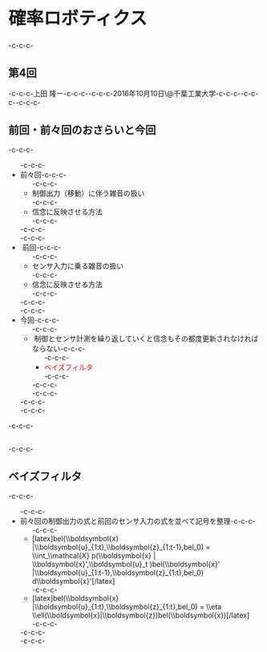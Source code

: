 <h1 style="font-size: 250%;">確率ロボティクス</h1>-c-c-c-<h2>第4回</h2>-c-c-c-上田 隆一-c-c-c--c-c-c-2016年10月10日\@千葉工業大学-c-c-c--c-c-c-<!--nextpage-->-c-c-c-<h2>前回・前々回のおさらいと今回</h2>-c-c-c-<ul>-c-c-c- 	<li>前々回-c-c-c-<ul>-c-c-c- 	<li>制御出力（移動）に伴う雑音の扱い</li>-c-c-c- 	<li>信念に反映させる方法</li>-c-c-c-</ul>-c-c-c-</li>-c-c-c- 	<li> 前回-c-c-c-<ul>-c-c-c- 	<li>センサ入力に乗る雑音の扱い</li>-c-c-c- 	<li>信念に反映させる方法</li>-c-c-c-</ul>-c-c-c-</li>-c-c-c- 	<li>今回-c-c-c-<ul>-c-c-c- 	<li> 制御とセンサ計測を繰り返していくと信念もその都度更新されなければならない-c-c-c-<ul>-c-c-c- 	<li><span style="color: #ff0000;">ベイズフィルタ</span></li>-c-c-c-</ul>-c-c-c-</li>-c-c-c-</ul>-c-c-c-</li>-c-c-c-</ul>-c-c-c-<h2><!--nextpage--></h2>-c-c-c-<h2>ベイズフィルタ</h2>-c-c-c-<ul>-c-c-c- 	<li>前々回の制御出力の式と前回のセンサ入力の式を並べて記号を整理-c-c-c-<ul>-c-c-c- 	<li>[latex]bel(\\boldsymbol{x} |\\boldsymbol{u}_{1:t},\\boldsymbol{z}_{1:t-1},bel_0) = \\int_\\mathcal{X} p(\\boldsymbol{x} | \\boldsymbol{x}',\\boldsymbol{u}_t )bel(\\boldsymbol{x}' |\\boldsymbol{u}_{1:t-1},\\boldsymbol{z}_{1:t},bel_0) d\\boldsymbol{x}'[/latex]</li>-c-c-c- 	<li>[latex]bel(\\boldsymbol{x} |\\boldsymbol{u}_{1:t},\\boldsymbol{z}_{1:t},bel_0) = \\eta \\ell(\\boldsymbol{x}|\\boldsymbol{z})bel(\\boldsymbol{x})[/latex]</li>-c-c-c-</ul>-c-c-c-</li>-c-c-c-</ul>
